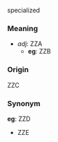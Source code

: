 specialized
### Meaning
+ _adj_: ZZA
    + __eg__: ZZB

### Origin

ZZC

### Synonym

__eg__: ZZD

+ ZZE


